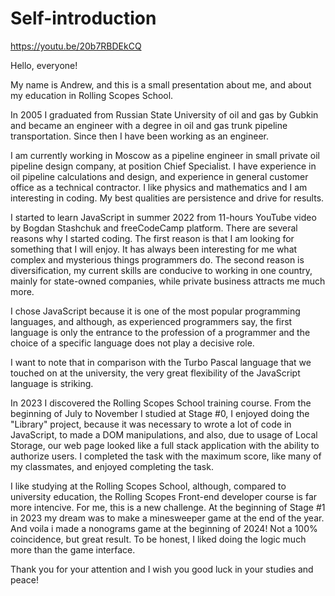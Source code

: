 # Self-introduction

<https://youtu.be/20b7RBDEkCQ>

Hello, everyone!

My name is Andrew, and this is a small presentation about me, and about my education in Rolling Scopes School.

In 2005 I graduated from Russian State University of oil and gas by Gubkin and became an engineer with a degree in oil and gas trunk pipeline transportation. Since then I have been working as an engineer.

I am currently working in Moscow as a pipeline engineer in small private oil pipeline design company, at position Chief Specialist. I have experience in oil pipeline calculations and design, and experience in general customer office as a technical contractor. I like physics and mathematics and I am interesting in coding. My best qualities are persistence and drive for results.

I started to learn JavaScript in summer 2022 from 11-hours YouTube video by Bogdan Stashchuk and freeCodeCamp platform.
There are several reasons why I started coding.
The first reason is that I am looking for something that I will enjoy. It has always been interesting for me what complex and mysterious things programmers do.
The second reason is diversification, my current skills are conducive to working in one country, mainly for state-owned companies, while private business attracts me much more.

I chose JavaScript because it is one of the most popular programming languages, and although, as experienced programmers say, the first language is only the entrance to the profession of a programmer and the choice of a specific language does not play a decisive role.

I want to note that in comparison with the Turbo Pascal language that we touched on at the university, the very great flexibility of the JavaScript language is striking.

In 2023 I discovered the Rolling Scopes School training course. From the beginning of July to November I studied at Stage #0, I enjoyed doing the "Library" project, because it was necessary to wrote a lot of code in JavaScript, to made a DOM manipulations, and also, due to usage of Local Storage, our web page looked like a full stack application with the ability to authorize users. I completed the task with the maximum score, like many of my classmates, and enjoyed completing the task.

I like studying at the Rolling Scopes School, although, compared to university education, the Rolling Scopes Front-end developer course is far more intencive. For me, this is a new challenge.
At the beginning of Stage #1 in 2023 my dream was to make a minesweeper game at the end of the year. And voila i made a nonograms game at the beginning of 2024!
Not a 100% coincidence, but great result. To be honest, I liked doing the logic much more than the game interface.

Thank you for your attention and I wish you good luck in your studies and peace!
